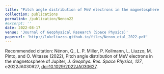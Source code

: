 ```yaml
---
title: "Pitch angle distribution of MeV electrons in the magnetosphere of Jupiter"
collection: publications
permalink: /publication/Nenon22
#excerpt: ''
date: 2022-08-17
venue: 'Journal of Geophysical Research (Space Physics)'
paperurl: 'http://lukeliuzzo.github.io/files/Nenon_etal_2022.pdf'
---
```


Recommended citation: Nénon, Q., L. P. Miller, P. Kollmann, L. Liuzzo, M. Pinto, and O. Witasse (2022), Pitch angle distribution of MeV electrons in the magnetosphere of Jupiter, <i>J. Geophys. Res. Space Physics, 127</i>, e2022JA030627, [doi:10.1029/2022JA030627](https://doi.org/10.1029/2022JA030627).
